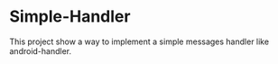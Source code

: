 # Simple-Handler
This project show a way to implement a simple messages handler like android-handler.
